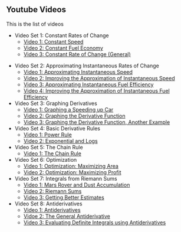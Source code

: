 ## Youtube Videos

This is the list of videos


* Video Set 1: Constant Rates of Change
  - [Video 1: Constant Speed](https://youtu.be/ZMU9HkN2yQo)
  - [Video 2: Constant Fuel Economy](https://youtu.be/UMlntmqvswU)
  - [Video 3: Constant Rate of Change (General)](https://youtu.be/sYFaTiio3rI)
- Video Set 2: Approximating Instantaneous Rates of Change
  - [Video 1: Approximating Instantaneous Speed](https://youtu.be/sXEhePVRr34)
  - [Video 2: Improving the Approximation of Instantaneous Speed](https://youtu.be/jC9VKoaQ5HA)
  - [Video 3: Approximating Instantaneous Fuel Efficiency](https://youtu.be/GbApYWJm_rk)
  - [Video 4: Improving the Approximation of Instantaneous Fuel Efficiency](https://youtu.be/YLS0GSyHweU)
- Video Set 3: Graphing Derivatives
  - [Video 1: Graphing a Speeding up Car](https://www.youtube.com/watch?v=uHY0B3iPHjU)
  - [Video 2: Graphing the Derivative Function](https://www.youtube.com/watch?v=n-3KsId0Km0)
  - [Video 3: Graphing the Derivative Function, Another Example](https://www.youtube.com/watch?v=ZbeQ2qtTRNo)
- Video Set 4: Basic Derivative Rules
  - [Video 1: Power Rule](https://www.youtube.com/watch?v=ZVkWzLIk9cw)
  - [Video 2: Exponential and Logs](https://www.youtube.com/watch?v=ZeW4rltctg4)
- Video Set 5: The Chain Rule
  - [Video 1: The Chain Rule](https://www.youtube.com/watch?v=HBq68-ptX78)
- Video Set 6: Optimization
  - [Video 1: Optimization: Maximizing Area](https://www.youtube.com/watch?v=U4xUxJgMeMg)
  - [Video 2: Optimization: Maximizing Profit](https://www.youtube.com/watch?v=flMzvtv3mXs)
- Video Set 7: Integrals from Riemann Sums
  - [Video 1: Mars Rover and Dust Accumulation](https://www.youtube.com/watch?v=Zsos8uqqZl8)
  - [Video 2: Riemann Sums](https://www.youtube.com/watch?v=0DiuulP2p8c)
  - [Video 3: Getting Better Estimates](https://www.youtube.com/watch?v=LCvSf1oO--8)
- Video Set 8: Antiderivatives
  - [Video 1: Antiderivatives](https://www.youtube.com/watch?v=VBALr2ggcR0)
  - [Vidoe 2: The General Antiderivative](https://www.youtube.com/watch?v=Up7dxYfTYVE)
  - [Video 3: Evaluating Definite Integrals using Antiderivatives](https://www.youtube.com/watch?v=0amPPufnuok)